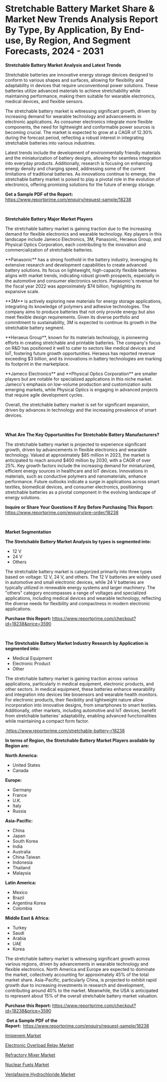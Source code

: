 <p><h1>Stretchable Battery Market Share & Market New Trends Analysis Report By Type, By Application, By End-use, By Region, And Segment Forecasts, 2024 - 2031</h1></p><p><strong>Stretchable Battery Market Analysis and Latest Trends</strong></p>
<p><p>Stretchable batteries are innovative energy storage devices designed to conform to various shapes and surfaces, allowing for flexibility and adaptability in devices that require unconventional power solutions. These batteries utilize advanced materials to achieve stretchability while maintaining performance, making them suitable for wearable electronics, medical devices, and flexible sensors.</p><p>The stretchable battery market is witnessing significant growth, driven by increasing demand for wearable technology and advancements in electronic applications. As consumer electronics integrate more flexible components, the need for lightweight and conformable power sources is becoming crucial. The market is expected to grow at a CAGR of 12.30% during the forecast period, reflecting a robust interest in integrating stretchable batteries into various industries.</p><p>Latest trends include the development of environmentally friendly materials and the miniaturization of battery designs, allowing for seamless integration into everyday products. Additionally, research is focusing on enhancing energy density and charging speed, addressing some of the current limitations of traditional batteries. As innovations continue to emerge, the stretchable battery market is poised to play a pivotal role in the evolution of electronics, offering promising solutions for the future of energy storage.</p></p>
<p><strong>Get a Sample PDF of the Report:&nbsp;</strong> <a href="https://www.reportprime.com/enquiry/request-sample/18238?utm_campaign=1126&utm_medium=2&utm_source=Github&utm_content=ia&utm_term=21112024&utm_id=stretchable-battery">https://www.reportprime.com/enquiry/request-sample/18238</a></p>
<p>&nbsp;</p>
<p><strong>Stretchable Battery Major Market Players</strong></p>
<p><p>The stretchable battery market is gaining traction due to the increasing demand for flexible electronics and wearable technology. Key players in this landscape include Jameco Electronics, 3M, Panasonic, Heraeus Group, and Physical Optics Corporation, each contributing to the innovation and commercialization of stretchable batteries.</p><p>**Panasonic** has a strong foothold in the battery industry, leveraging its extensive research and development capabilities to create advanced battery solutions. Its focus on lightweight, high-capacity flexible batteries aligns with market trends, indicating robust growth prospects, especially in the automotive and consumer electronics sectors. Panasonic's revenue for the fiscal year 2022 was approximately $74 billion, highlighting its expansive scale.</p><p>**3M** is actively exploring new materials for energy storage applications, integrating its knowledge of polymers and adhesive technologies. The company aims to produce batteries that not only provide energy but also meet flexible design requirements. Given its diverse portfolio and commitment to sustainability, 3M is expected to continue its growth in the stretchable battery segment.</p><p>**Heraeus Group**, known for its materials technology, is pioneering efforts in creating stretchable and printable batteries. The company's focus on R&D has positioned it well to cater to sectors like medical devices and IoT, fostering future growth opportunities. Heraeus has reported revenue exceeding $3 billion, and its innovations in battery technologies are marking its footprint in the marketplace.</p><p>**Jameco Electronics** and **Physical Optics Corporation** are smaller players but are notable for specialized applications in this niche market. Jameco's emphasis on low-volume production and customization suits emerging markets, while Physical Optics is engaging in advanced projects that require agile development cycles.</p><p>Overall, the stretchable battery market is set for significant expansion, driven by advances in technology and the increasing prevalence of smart devices.</p></p>
<p>&nbsp;</p>
<p><strong>What Are The Key Opportunities For Stretchable Battery Manufacturers?</strong></p>
<p><p>The stretchable battery market is projected to experience significant growth, driven by advancements in flexible electronics and wearable technology. Valued at approximately $85 million in 2023, the market is anticipated to reach around $400 million by 2030, with a CAGR of over 25%. Key growth factors include the increasing demand for miniaturized, efficient energy sources in healthcare and IoT devices. Innovations in materials, such as conductive polymers and nanomaterials, enhance performance. Future outlooks indicate a surge in applications across smart textiles, biomedical devices, and consumer electronics, positioning stretchable batteries as a pivotal component in the evolving landscape of energy solutions.</p></p>
<p><strong>Inquire or Share Your Questions If Any Before Purchasing This Report:</strong> <a href="https://www.reportprime.com/enquiry/pre-order/18238?utm_campaign=1126&utm_medium=2&utm_source=Github&utm_content=ia&utm_term=21112024&utm_id=stretchable-battery">https://www.reportprime.com/enquiry/pre-order/18238</a></p>
<p>&nbsp;</p>
<p><strong>Market Segmentation</strong></p>
<p><strong>The Stretchable Battery Market Analysis by types is segmented into:</strong></p>
<p><ul><li>12 V</li><li>24 V</li><li>Others</li></ul></p>
<p><p>The stretchable battery market is categorized primarily into three types based on voltage: 12 V, 24 V, and others. The 12 V batteries are widely used in automotive and small electronic devices, while 24 V batteries are typically utilized in renewable energy systems and larger machinery. The "others" category encompasses a range of voltages and specialized applications, including medical devices and wearable technology, reflecting the diverse needs for flexibility and compactness in modern electronic applications.</p></p>
<p><strong>Purchase this Report:&nbsp;</strong><a href="https://www.reportprime.com/checkout?id=18238&price=3590&utm_campaign=1126&utm_medium=2&utm_source=Github&utm_content=ia&utm_term=21112024&utm_id=stretchable-battery">https://www.reportprime.com/checkout?id=18238&price=3590</a></p>
<p>&nbsp;</p>
<p><strong>The Stretchable Battery Market Industry Research by Application is segmented into:</strong></p>
<p><ul><li>Medical Equipment</li><li>Electronic Product</li><li>Other</li></ul></p>
<p><p>The stretchable battery market is gaining traction across various applications, particularly in medical equipment, electronic products, and other sectors. In medical equipment, these batteries enhance wearability and integration into devices like biosensors and wearable health monitors. For electronic products, their flexibility and lightweight nature allow incorporation into innovative designs, from smartphones to smart textiles. Additionally, other markets, including automotive and IoT devices, benefit from stretchable batteries' adaptability, enabling advanced functionalities while maintaining a compact form factor.</p></p>
<p><a href="https://www.reportprime.com/stretchable-battery-r18238?utm_campaign=1126&utm_medium=2&utm_source=Github&utm_content=ia&utm_term=21112024&utm_id=stretchable-battery">&nbsp;https://www.reportprime.com/stretchable-battery-r18238</a></p>
<p><strong>In terms of Region, the Stretchable Battery Market Players available by Region are:</strong></p>
<p>
    <p> <strong> North America: </strong>
        <ul>
            <li>United States</li>
            <li>Canada</li>
        </ul>
        </p> 
    <p> <strong> Europe: </strong>
        <ul>
            <li>Germany</li>
            <li>France</li>
            <li>U.K.</li>
            <li>Italy</li>
            <li>Russia</li>
        </ul>
        </p> 
    <p> <strong> Asia-Pacific: </strong>
        <ul>
            <li>China</li>
            <li>Japan</li>
            <li>South Korea</li>
            <li>India</li>
            <li>Australia</li>
            <li>China Taiwan</li>
            <li>Indonesia</li>
            <li>Thailand</li>
            <li>Malaysia</li>
        </ul>
        </p> 
    <p> <strong> Latin America: </strong>
        <ul>
            <li>Mexico</li>
            <li>Brazil</li>
            <li>Argentina Korea</li>
            <li>Colombia</li>
        </ul>
        </p> 
    <p> <strong> Middle East & Africa: </strong>
        <ul>
            <li>Turkey</li>
            <li>Saudi</li>
            <li>Arabia</li>
            <li>UAE</li>
            <li>Korea</li>
        </ul>
    </p>
    </p>
<p><p>The stretchable battery market is witnessing significant growth across various regions, driven by advancements in wearable technology and flexible electronics. North America and Europe are expected to dominate the market, collectively accounting for approximately 45% of the total market share. Asia-Pacific, particularly China, is projected to exhibit rapid growth due to increasing investments in research and development, contributing around 40% to the market. Meanwhile, the USA is anticipated to represent about 15% of the overall stretchable battery market valuation.</p></p>
<p><strong>Purchase this Report: </strong><a href="https://www.reportprime.com/checkout?id=18238&price=3590&utm_campaign=1126&utm_medium=2&utm_source=Github&utm_content=ia&utm_term=21112024&utm_id=stretchable-battery">https://www.reportprime.com/checkout?id=18238&price=3590</a></p>
<p>&nbsp;<strong>Get a Sample PDF of the Report:&nbsp;&nbsp;</strong><a href="https://www.reportprime.com/enquiry/request-sample/18238?utm_campaign=1126&utm_medium=2&utm_source=Github&utm_content=ia&utm_term=21112024&utm_id=stretchable-battery">https://www.reportprime.com/enquiry/request-sample/18238</a></p>
<p><strong></strong></p>
<p><p><a href="https://issuu.com/reportprime-2/docs/imipenem-market-size-2030.pptx_658286112f1640?utm_campaign=1126&utm_medium=2&utm_source=Github&utm_content=ia&utm_term=21112024&utm_id=stretchable-battery">Imipenem Market</a></p><p><a href="https://www.linkedin.com/pulse/electronic-overload-relay-market-study-examiningthe-industrys-msrzc?utm_campaign=1126&utm_medium=2&utm_source=Github&utm_content=ia&utm_term=21112024&utm_id=stretchable-battery">Electronic Overload Relay Market</a></p><p><a href="https://www.linkedin.com/pulse/global-refractory-mixer-market-focus-application-end-use-xufyc?utm_campaign=1126&utm_medium=2&utm_source=Github&utm_content=ia&utm_term=21112024&utm_id=stretchable-battery">Refractory Mixer Market</a></p><p><a href="https://github.com/gdfhhhj/Market-Research-Report-List-6/blob/main/nuclear-fuels-market.md?utm_campaign=1126&utm_medium=2&utm_source=Github&utm_content=ia&utm_term=21112024&utm_id=stretchable-battery">Nuclear Fuels Market</a></p><p><a href="https://issuu.com/reportprime-2/docs/venlafaxine-hydrochloride-market-si_3a6de521bbf3fc?utm_campaign=1126&utm_medium=2&utm_source=Github&utm_content=ia&utm_term=21112024&utm_id=stretchable-battery">Venlafaxine Hydrochloride Market</a></p></p>